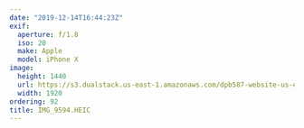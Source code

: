 ```yaml
---
date: "2019-12-14T16:44:23Z"
exif:
  aperture: f/1.8
  iso: 20
  make: Apple
  model: iPhone X
image:
  height: 1440
  url: https://s3.dualstack.us-east-1.amazonaws.com/dpb587-website-us-east-1/asset/gallery/2019-south-america/4ef22c1a-c95c-18ab-5ef1-0f91c44bc85c~1920.jpg
  width: 1920
ordering: 92
title: IMG_9594.HEIC
---
```


